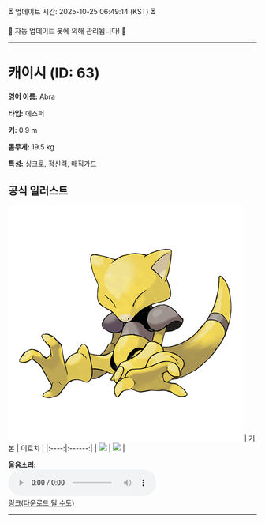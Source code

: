 
⏳ 업데이트 시간: 2025-10-25 06:49:14 (KST) ⏳

🤖 자동 업데이트 봇에 의해 관리됩니다! 🤖

---

# 캐이시 (ID: 63)
**영어 이름:** Abra

**타입:** 에스퍼

**키:** 0.9 m

**몸무게:** 19.5 kg

**특성:** 싱크로, 정신력, 매직가드

## 공식 일러스트
![](https://raw.githubusercontent.com/PokeAPI/sprites/master/sprites/pokemon/other/official-artwork/63.png)
| 기본 | 이로치 |
|:----:|:------:|
| <img src="http://play.pokemonshowdown.com/sprites/ani/abra.gif" width="200"> | <img src="http://play.pokemonshowdown.com/sprites/ani-shiny/abra.gif" width="200"> |

**울음소리:**<br><audio controls src="https://raw.githubusercontent.com/PokeAPI/cries/main/cries/pokemon/latest/63.ogg"></audio><br> [링크(다운로드 될 수도)](https://raw.githubusercontent.com/PokeAPI/cries/main/cries/pokemon/latest/63.ogg)


---

